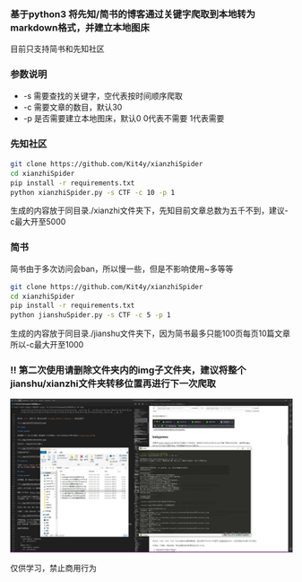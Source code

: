 ### 基于python3 将先知/简书的博客通过关键字爬取到本地转为markdown格式，并建立本地图床
目前只支持简书和先知社区
### 参数说明

- -s 需要查找的关键字，空代表按时间顺序爬取
- -c 需要文章的数目，默认30
- -p 是否需要建立本地图床，默认0 0代表不需要 1代表需要

### 先知社区
```bash
git clone https://github.com/Kit4y/xianzhiSpider
cd xianzhiSpider
pip install -r requirements.txt
python xianzhiSpider.py -s CTF -c 10 -p 1
```
生成的内容放于同目录./xianzhi文件夹下，先知目前文章总数为五千不到，建议-c最大开至5000
### 简书
简书由于多次访问会ban，所以慢一些，但是不影响使用~多等等
```bash
git clone https://github.com/Kit4y/xianzhiSpider
cd xianzhiSpider
pip install -r requirements.txt
python jianshuSpider.py -s CTF -c 5 -p 1
```
生成的内容放于同目录./jianshu文件夹下，因为简书最多只能100页每页10篇文章 所以-c最大开至1000


### !! 第二次使用请删除文件夹内的img子文件夹，建议将整个jianshu/xianzhi文件夹转移位置再进行下一次爬取

![](1.jpg)

仅供学习，禁止商用行为